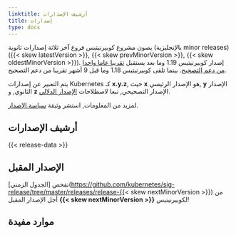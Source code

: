 ```yaml
---
linktitle: أرشيف الإصدارات
title: إصدارات
type: docs
---
```


<!-- overview -->

يصون مشروع كوبيرنيتيس فروع آخر ثلاثة إصدارات ثانوية (بالإنجليزية minor releases)
 ({{< skew latestVersion >}}, {{< skew prevMinorVersion >}}, {{< skew oldestMinorVersion >}}). إصدار كوبيرنيتيس 1.19 وما بعد يستقبل [تقريبا عاما واحدا من دعم التصحيح](/releases/patch-releases/#support-period). بينما تلقى كوبيرنيتيس 1.18 وما قبل 9 أشهر تقريبا من دعم التصحيح.

يتم التعبير عن إصدارات Kubernetes كـ **x.y.z**,
حيث **x** هو الإصدار الرئيسي, **y** الإصدار الثانوي, و **z** الإصدار التصحيحي, تبعا لاصطلاحات [الإصدار الدلالي](https://semver.org/).

لمزيد من المعلومات, استشر وثيقة [سياسة الإصدار](/releases/version-skew-policy/).

<!-- body -->

## أرشيف الإصدارات

{{< release-data >}}

## الإصدار المقبل

تفحص [الجدول الزمني](https://github.com/kubernetes/sig-release/tree/master/releases/release-{{< skew nextMinorVersion >}}) من أجل الإصدار المقبل **{{< skew nextMinorVersion >}}** لكوبيرنيتيس!

## موارد مفيدة
